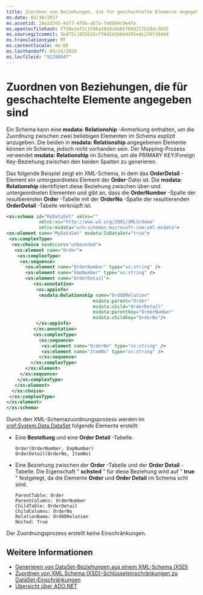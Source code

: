 ```yaml
---
title: Zuordnen von Beziehungen, die für geschachtelte Elemente angegeben sind
ms.date: 03/30/2017
ms.assetid: 24a2d3e5-4af7-4f9a-ab7a-fe6684c9e4fe
ms.openlocfilehash: f758e1ef2c3786a102dc6bb5f6dd217b20dc5b55
ms.sourcegitcommit: 5b475c1855b32cf78d2d1bbb4295e4c236f39464
ms.translationtype: MT
ms.contentlocale: de-DE
ms.lasthandoff: 09/24/2020
ms.locfileid: "91198547"
---
```

# <a name="map-relations-specified-for-nested-elements"></a>Zuordnen von Beziehungen, die für geschachtelte Elemente angegeben sind

Ein Schema kann eine **msdata: Relationship** -Anmerkung enthalten, um die Zuordnung zwischen zwei beliebigen Elementen im Schema explizit anzugeben. Die beiden in **msdata: Relationship** angegebenen Elemente können im Schema, jedoch nicht vorhanden sein. Der Mapping-Prozess verwendet **msdata: Relationship** im Schema, um die PRIMARY KEY/Foreign Key-Beziehung zwischen den beiden Spalten zu generieren.  
  
 Das folgende Beispiel zeigt ein XML-Schema, in dem das **OrderDetail** -Element ein untergeordnetes Element der **Order**-Datei ist. Die **msdata: Relationship** identifiziert diese Beziehung zwischen über-und untergeordneten Elementen und gibt an, dass die **OrderNumber** -Spalte der resultierenden **Order** -Tabelle mit der **OrderNo** -Spalte der resultierenden **OrderDetail** -Tabelle verknüpft ist.  
  
```xml  
<xs:schema id="MyDataSet" xmlns=""
            xmlns:xs="http://www.w3.org/2001/XMLSchema"
            xmlns:msdata="urn:schemas-microsoft-com:xml-msdata">  
<xs:element name="MyDataSet" msdata:IsDataSet="true">  
 <xs:complexType>  
  <xs:choice maxOccurs="unbounded">  
   <xs:element name="Order">  
    <xs:complexType>  
     <xs:sequence>  
       <xs:element name="OrderNumber" type="xs:string" />  
       <xs:element name="EmpNumber" type="xs:string" />  
       <xs:element name="OrderDetail">  
          <xs:annotation>  
           <xs:appinfo>  
            <msdata:Relationship name="OrdODRelation"
                                msdata:parent="Order"
                                msdata:child="OrderDetail"
                                msdata:parentkey="OrderNumber"
                                msdata:childkey="OrderNo"/>  
           </xs:appinfo>  
          </xs:annotation>  
          <xs:complexType>  
            <xs:sequence>  
             <xs:element name="OrderNo" type="xs:string" />  
             <xs:element name="ItemNo" type="xs:string" />  
            </xs:sequence>  
         </xs:complexType>  
       </xs:element>  
     </xs:sequence>  
    </xs:complexType>  
   </xs:element>  
  </xs:choice>  
 </xs:complexType>  
</xs:element>  
</xs:schema>  
```  
  
 Durch den XML-Schemazuordnungsprozess werden im <xref:System.Data.DataSet> folgende Elemente erstellt:  
  
- Eine **Bestellung** und eine **Order Detail** -Tabelle.  
  
    ```text  
    Order(OrderNumber, EmpNumber)  
    OrderDetail(OrderNo, ItemNo)  
    ```  
  
- Eine Beziehung zwischen der **Order** -Tabelle und der **Order Detail** -Tabelle. Die Eigenschaft " **schsted** " für diese Beziehung wird auf " **true** " festgelegt, da die Elemente **Order** und **Order Detail** im Schema scht sind.  
  
    ```text  
    ParentTable: Order  
    ParentColumns: OrderNumber
    ChildTable: OrderDetail  
    ChildColumns: OrderNo
    RelationName: OrdODRelation  
    Nested: True  
    ```  
  
 Der Zuordnungsprozess erstellt keine Einschränkungen.  
  
## <a name="see-also"></a>Weitere Informationen

- [Generieren von DataSet-Beziehungen aus einem XML-Schema (XSD)](generating-dataset-relations-from-xml-schema-xsd.md)
- [Zuordnen von XML Schema (XSD)-Schlüsseleinschränkungen zu DataSet-Einschränkungen](mapping-xml-schema-xsd-constraints-to-dataset-constraints.md)
- [Übersicht über ADO.NET](../ado-net-overview.md)
